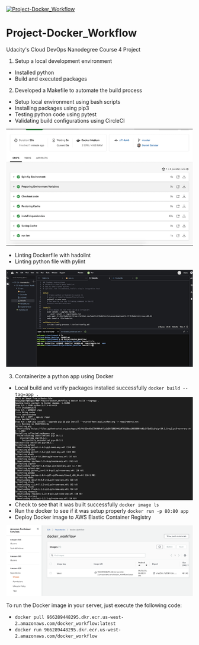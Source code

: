 [![Project-Docker_Workflow](https://circleci.com/gh/dSalazar10/Project-Docker_Workflow.svg?style=shield)](https://app.circleci.com/pipelines/github/dSalazar10/Project-Docker_Workflow)

# Project-Docker_Workflow
Udacity's Cloud DevOps Nanodegree Course 4 Project

1) Setup a local development environment
- Installed python
- Build and executed packages

2) Developed a Makefile to automate the build process
- Setup local environment using bash scripts
- Installing packages using pip3
- Testing python code using pytest
- Validating build configurations using CircleCI

![](screenshot-00.png)

- Linting Dockerfile with hadolint
- Linting python file with pylint

![](screenshot-01.png)

3) Containerize a python app using Docker
- Local build and verify packages installed successfully
`docker build --tag=app .`
![](screenshot-02.png)
- Check to see that it was built successfully
`docker image ls`
- Run the docker to see if it was setup properly
`docker run -p 80:80 app`
- Deploy Docker image to AWS Elastic Container Registry

![](screenshot-03.png)

To run the Docker image in your server, just execute the following code:
- `docker pull 966289448295.dkr.ecr.us-west-2.amazonaws.com/docker_workflow:latest`
- `docker run 966289448295.dkr.ecr.us-west-2.amazonaws.com/docker_workflow`
